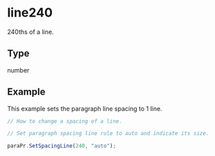 # line240

240ths of a line.

## Type

number



## Example

This example sets the paragraph line spacing to 1 line.

```javascript editor-xlsx
// How to change a spacing of a line.

// Set paragraph spacing line rule to auto and indicate its size.

paraPr.SetSpacingLine(240, "auto");
```
